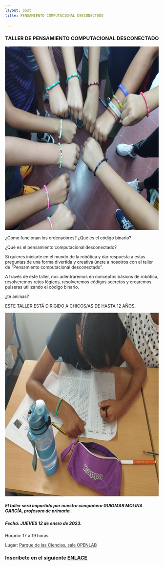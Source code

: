 ```yaml
---
layout: post
title: PENSAMIENTO COMPUTACIONAL DESCONECTADO

---
```

### TALLER DE PENSAMIENTO COMPUTACIONAL DESCONECTADO
<p align="center" >
<img src="/images/comp2.png" width="600" height="600"/>

</p>
¿Cómo funcionan los ordenadores? ¿Qué es el código binario?

¿Qué es el pensamiento computacional desconectado?

Si quieres iniciarte en el mundo de la robótica y dar respuesta a estas preguntas de una forma divertida y creativa únete a nosotros con el taller de “Pensamiento computacional desconectado”.


A través de este taller, nos adentraremos en conceptos básicos de robótica, resolveremos retos lógicos, resolveremos códigos secretos y crearemos pulseras utilizando el código binario.

¿te animas?

ESTE TALLER ESTÁ DIRIGIDO A CHICOS/AS DE HASTA 12 AÑOS.




<p align="center" >
<img src="/images/comp1.png" width="600" height="600"/>
</p>







##### El taller será impartido por nuestra compañera GUIOMAR MOLINA GARCÍA, profesora de primaria.

##### Fecha: JUEVES 12 de enero de 2023.


Horario: 17 a 19 horas.



Lugar: [Parque de las Ciencias, sala OPENLAB](https://goo.gl/maps/aQC1afhE8HR9uaVx8)



### Inscríbete en el siguiente [ENLACE](https://forms.gle/vqz5gWwcLygG7mkF9)
